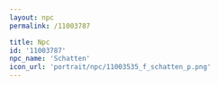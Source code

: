 ```yaml
---
layout: npc
permalink: /11003787

title: Npc
id: '11003787'
npc_name: 'Schatten'
icon_url: 'portrait/npc/11003535_f_schatten_p.png'
---
```

